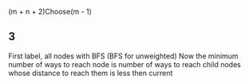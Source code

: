 <!-- SPDX-License-Identifier: zlib-acknowledgement -->
(m + n + 2)Choose(m - 1)

## 3
First label, all nodes with BFS (BFS for unweighted)
Now the minimum number of ways to reach node is number of ways to reach child nodes whose distance to reach them is less then current
